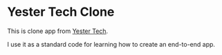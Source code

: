 # Yester Tech Clone

This is clone app from [Yester Tech](https://github.com/ReactTraining/react-workshop).

I use it as a standard code for learning how to create an end-to-end app.
